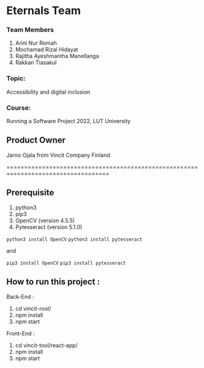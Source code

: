 # Eternals Team

### Team Members
1. Arini Nur Romah
2. Mochamad Rizal Hidayat
3. Rajitha Ayeshmantha Manellanga
4. Rakkan Tiasakul

### Topic: 
Accessibility and digital inclusion

### Course: 
Running a Software Project 2022, LUT University

## Product Owner
Jarno Ojala from Vincit Company Finland

===================================================================================
## Prerequisite
1. python3
2. pip3
3. OpenCV (version 4.5.5)
4. Pytesseract (version 5.1.0)

`python3 install OpenCV`
`python3 install pytesseract`

and 

`pip3 install OpenCV`
`pip3 install pytesseract`

## How to run this project :
Back-End :
1. cd vincit-rool/
2. npm install
3. npm start

Front-End :
1. cd vincit-tool/react-app/
2. npm install
3. npm start
